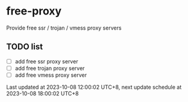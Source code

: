 
# free-proxy
Provide free ssr / trojan / vmess proxy servers


## TODO list
- [ ] add free ssr proxy server
- [ ] add free trojan proxy server
- [ ] add free vmess proxy server

Last updated at 2023-10-08 12:00:02 UTC+8, next update schedule at 2023-10-08 18:00:02 UTC+8

